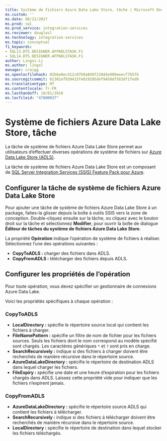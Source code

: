 ```yaml
---
title: Système de fichiers Azure Data Lake Store, tâche | Microsoft Docs
ms.custom: ''
ms.date: 08/22/2017
ms.prod: sql
ms.prod_service: integration-services
ms.reviewer: douglasl
ms.technology: integration-services
ms.topic: conceptual
f1_keywords:
- SQL13.DTS.DESIGNER.AFPADLSTASK.F1
- SQL14.DTS.DESIGNER.AFPADLSTASK.F1
author: Lingxi-Li
ms.author: lingxl
manager: craigg
ms.openlocfilehash: 02bbe8ec412c87b9a849f210d4a909eeecf7b5f6
ms.sourcegitcommit: 61381ef939415fe019285def9450d7583df1fed0
ms.translationtype: HT
ms.contentlocale: fr-FR
ms.lasthandoff: 10/01/2018
ms.locfileid: "47800037"
---
```

# <a name="azure-data-lake-store-file-system-task"></a>Système de fichiers Azure Data Lake Store, tâche

La tâche de système de fichiers Azure Data Lake Store permet aux utilisateurs d’effectuer diverses opérations de système de fichiers sur [Azure Data Lake Store (ADLS)](https://azure.microsoft.com/services/data-lake-store/).

La tâche de système de fichiers Azure Data Lake Store est un composant de [SQL Server Integration Services (SSIS) Feature Pack pour Azure](../../integration-services/azure-feature-pack-for-integration-services-ssis.md).

## <a name="configure-the-azure-data-lake-store-file-system-task"></a>Configurer la tâche de système de fichiers Azure Data Lake Store

Pour ajouter une tâche de système de fichiers Azure Data Lake Store à un package, faites-la glisser depuis la boîte à outils SSIS vers la zone de conception. Double-cliquez ensuite sur la tâche, ou cliquez avec le bouton droit sur la tâche et sélectionnez **Modifier**, pour ouvrir la boîte de dialogue **Éditeur de tâches du système de fichiers Azure Data Lake Store**.

La propriété **Opération** indique l’opération de système de fichiers à réaliser. Sélectionnez l’une des opérations suivantes :

- **CopyToADLS :** charger des fichiers dans ADLS.
- **CopyFromADLS :** télécharger des fichiers depuis ADLS.

## <a name="configure-the-properties-for-the-operation"></a>Configurer les propriétés de l’opération
Pour toute opération, vous devez spécifier un gestionnaire de connexions Azure Data Lake.

Voici les propriétés spécifiques à chaque opération :

### <a name="copytoadls"></a>CopyToADLS
- **LocalDirectory :** spécifie le répertoire source local qui contient les fichiers à charger.
- **FileNamePattern :** spécifie un filtre de nom de fichier pour les fichiers sources. Seuls les fichiers dont le nom correspond au modèle spécifié sont chargés. Les caractères génériques `*` et `?` sont pris en charge.
- **SearchRecursively :** indique si des fichiers à charger doivent être recherchés de manière récursive dans le répertoire source.
- **AzureDataLakeDirectory :** spécifie le répertoire de destination ADLS dans lequel charger les fichiers.
- **FileExpiry :** spécifie une date et une heure d’expiration pour les fichiers chargés dans ADLS. Laissez cette propriété vide pour indiquer que les fichiers n’expirent jamais.

### <a name="copyfromadls"></a>CopyFromADLS
- **AzureDataLakeDirectory :** spécifie le répertoire source ADLS qui contient les fichiers à télécharger.
- **SearchRecursively :** indique si des fichiers à télécharger doivent être recherchés de manière récursive dans le répertoire source.
- **LocalDirectory :** spécifie le répertoire de destination dans lequel stocker les fichiers téléchargés.
